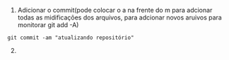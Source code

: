 1. Adicionar o commit(pode colocar o a na frente do m para adcionar todas as midificações dos arquivos, para adcionar novos aruivos para monitorar git add -A)

```shell
git commit -am "atualizando repositório"
```
2. 
